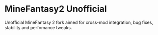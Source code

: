 # MineFantasy2 Unofficial

Unofficial MineFantasy 2 fork aimed for cross-mod integration, bug fixes, stability and perfomance tweaks.
